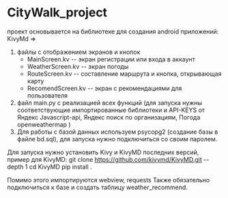 # CityWalk_project

проект основывается на библиотеке для создания android приложений: KivyMd =>
1. файлы с отображением экранов и кнопок
   - MainScreen.kv -- экран регистрации или входа в аккаунт
   - WeatherScreen.kv -- экран погоды
   - RouteScreen.kv -- составление маршрута и кнопка, открывающая карту
   - RecomendScreen.kv -- экран с рекомендациями для пользователя
2. файл main.py с реализацией всех функций (для запуска нужны соответствующие импортированные библиотеки и API-KEYS от Яндекс Javascript-api, Яндекс поиск по организациям, Погода openweathermap )
3. Для работы с базой данных используем psycopg2 (создание базы в файле bd.sql), для запуска нужно подключиться со своим паролем.


Для запуска нужно установить Kivy и KivyMD последних версий, пример для KivyMD:
git clone https://github.com/kivymd/KivyMD.git --depth 1
cd KivyMD
pip install .

Помимо этого импортируются webview, requests
Также обязательно подключиться к базе и создать таблицу weather_recommend.
